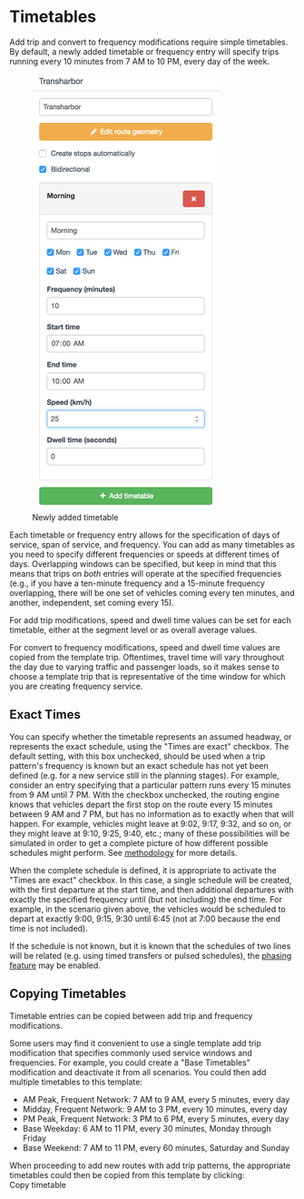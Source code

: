 # Timetables

Add trip and convert to frequency modifications require simple timetables.  By default, a newly added timetable or frequency entry will specify trips running every 10 minutes from 7 AM to 10 PM, every day of the week.

<figure>
  <img src="../img/new-timetable.png" alt="add timetable" />
  <figcaption>Newly added timetable</figcaption>
</figure>

Each timetable or frequency entry allows for the specification of days of service, span of service, and frequency. You can add as many timetables as you need to specify different frequencies or speeds at different times of days.  Overlapping windows can be specified, but keep in mind that this means that trips on _both_ entries will operate at the specified frequencies (e.g., if you have a ten-minute frequency and a 15-minute frequency overlapping, there will be one set of vehicles coming every ten minutes, and another, independent, set coming every 15).

For add trip modifications, speed and dwell time values can be set for each timetable, either at the segment level or as overall average values.  

For convert to frequency modifications, speed and dwell time values are copied from the template trip. Oftentimes, travel time will vary throughout the day due to varying traffic and passenger loads, so it makes sense to choose a template trip that is representative of the time window for which you are creating frequency service.

## Exact Times

You can specify whether the timetable represents an assumed headway, or represents the exact schedule, using the "Times are exact" checkbox. The default setting, with this box unchecked, should be used when a trip pattern's frequency is known but an exact schedule has not yet been defined (e.g. for a new service still in the planning stages).  For example, consider an entry specifying that a particular pattern runs every 15 minutes from 9 AM until 7 PM. With the checkbox unchecked, the routing engine knows that vehicles depart the first stop on the route every 15 minutes between 9 AM and 7 PM, but has no information as to exactly when that will happen. For example, vehicles might leave at 9:02, 9:17, 9:32, and so on, or they might leave at 9:10, 9:25, 9:40, etc.; many of these possibilities will be simulated in order to get a complete picture of how different possible schedules might perform. See [methodology](../analysis/methodology.html) for more details.

When the complete schedule is defined, it is appropriate to activate the "Times are exact" checkbox. In this case, a single schedule will be created, with the first departure at the start time, and then additional departures with exactly the specified frequency until (but not including) the end time. For example, in the scenario given above, the vehicles would be scheduled to depart at exactly 9:00, 9:15, 9:30 until 6:45 (not at 7:00 because the end time is not included).  

If the schedule is not known, but it is known that the schedules of two lines will be related (e.g. using timed transfers or pulsed schedules), the [phasing feature](phasing.html) may be enabled.


## Copying Timetables

Timetable entries can be copied between add trip and frequency modifications.

Some users may find it convenient to use a single template add trip modification that specifies commonly used service windows and frequencies.  For example, you could create a "Base Timetables" modification and deactivate it from all scenarios.  You could then add multiple timetables to this template:
* AM Peak, Frequent Network: 7 AM to 9 AM, every 5 minutes, every day
* Midday, Frequent Network: 9 AM to 3 PM, every 10 minutes, every day
* PM Peak, Frequent Network: 3 PM to 6 PM, every 5 minutes, every day
* Base Weekday: 6 AM to 11 PM, every 30 minutes, Monday through Friday
* Base Weekend: 7 AM to 11 PM, every 60 minutes, Saturday and Sunday

When proceeding to add new routes with add trip patterns, the appropriate timetables could then be copied from this template by clicking:
<br><span class="btn btn-success"><i class="fa fa-plus"></i> Copy timetable</span>
